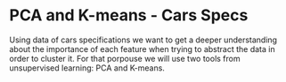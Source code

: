# PCA and K-means - Cars Specs

Using data of cars specifications we want to get a deeper understanding about the importance of each feature when trying to abstract the data in order to cluster it. For that porpouse we will use two tools from unsupervised learning: PCA and K-means.
